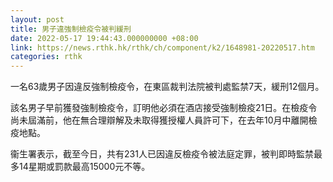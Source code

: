 ```yaml
---
layout: post
title: 男子違強制檢疫令被判緩刑
date: 2022-05-17 19:44:43.000000000 +08:00
link: https://news.rthk.hk/rthk/ch/component/k2/1648981-20220517.htm
categories: rthk
---
```


一名63歲男子因違反強制檢疫令，在東區裁判法院被判處監禁7天，緩刑12個月。

該名男子早前獲發強制檢疫令，訂明他必須在酒店接受強制檢疫21日。在檢疫令尚未屆滿前，他在無合理辯解及未取得獲授權人員許可下，在去年10月中離開檢疫地點。

衞生署表示，截至今日，共有231人已因違反檢疫令被法庭定罪，被判即時監禁最多14星期或罰款最高15000元不等。
